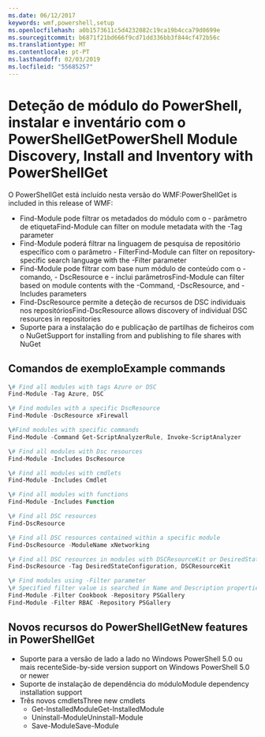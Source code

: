 ```yaml
---
ms.date: 06/12/2017
keywords: wmf,powershell,setup
ms.openlocfilehash: a0b1573611c5d4232082c19ca19b4cca79d0699e
ms.sourcegitcommit: b6871f21bd666f9cd71dd336bb3f844cf472b56c
ms.translationtype: MT
ms.contentlocale: pt-PT
ms.lasthandoff: 02/03/2019
ms.locfileid: "55685257"
---
```

# <a name="powershell-module-discovery-install-and-inventory-with-powershellget"></a><span data-ttu-id="a9229-102">Deteção de módulo do PowerShell, instalar e inventário com o PowerShellGet</span><span class="sxs-lookup"><span data-stu-id="a9229-102">PowerShell Module Discovery, Install and Inventory with PowerShellGet</span></span>

<span data-ttu-id="a9229-103">O PowerShellGet está incluído nesta versão do WMF:</span><span class="sxs-lookup"><span data-stu-id="a9229-103">PowerShellGet is included in this release of WMF:</span></span>
-   <span data-ttu-id="a9229-104">Find-Module pode filtrar os metadados do módulo com o - parâmetro de etiqueta</span><span class="sxs-lookup"><span data-stu-id="a9229-104">Find-Module can filter on module metadata with the -Tag parameter</span></span>
-   <span data-ttu-id="a9229-105">Find-Module poderá filtrar na linguagem de pesquisa de repositório específico com o parâmetro - Filter</span><span class="sxs-lookup"><span data-stu-id="a9229-105">Find-Module can filter on repository-specific search language with the -Filter parameter</span></span>
-   <span data-ttu-id="a9229-106">Find-Module pode filtrar com base num módulo de conteúdo com o - comando, - DscResource e - inclui parâmetros</span><span class="sxs-lookup"><span data-stu-id="a9229-106">Find-Module can filter based on module contents with the -Command, -DscResource, and -Includes parameters</span></span>
-   <span data-ttu-id="a9229-107">Find-DscResource permite a deteção de recursos de DSC individuais nos repositórios</span><span class="sxs-lookup"><span data-stu-id="a9229-107">Find-DscResource allows discovery of individual DSC resources in repositories</span></span>
-   <span data-ttu-id="a9229-108">Suporte para a instalação do e publicação de partilhas de ficheiros com o NuGet</span><span class="sxs-lookup"><span data-stu-id="a9229-108">Support for installing from and publishing to file shares with NuGet</span></span>

## <a name="example-commands"></a><span data-ttu-id="a9229-109">Comandos de exemplo</span><span class="sxs-lookup"><span data-stu-id="a9229-109">Example commands</span></span>
```powershell
\# Find all modules with tags Azure or DSC
Find-Module -Tag Azure, DSC

\# Find modules with a specific DscResource
Find-Module -DscResource xFirewall

\#Find modules with specific commands
Find-Module -Command Get-ScriptAnalyzerRule, Invoke-ScriptAnalyzer

\# Find all modules with Dsc resources
Find-Module -Includes DscResource

\# Find all modules with cmdlets
Find-Module -Includes Cmdlet

\# Find all modules with functions
Find-Module -Includes Function

\# Find all DSC resources
Find-DscResource

\# Find all DSC resources contained within a specific module
Find-DscResource -ModuleName xNetworking

\# Find all DSC resources in modules with DSCResourceKit or DesiredStateConfiguration
Find-DscResource -Tag DesiredStateConfiguration, DSCResourceKit

\# Find modules using -Filter parameter
\# Specified filter value is searched in Name and Description properties
Find-Module -Filter Cookbook -Repository PSGallery
Find-Module -Filter RBAC -Repository PSGallery
```

## <a name="new-features-in-powershellget"></a><span data-ttu-id="a9229-110">Novos recursos do PowerShellGet</span><span class="sxs-lookup"><span data-stu-id="a9229-110">New features in PowerShellGet</span></span>
-   <span data-ttu-id="a9229-111">Suporte para a versão de lado a lado no Windows PowerShell 5.0 ou mais recente</span><span class="sxs-lookup"><span data-stu-id="a9229-111">Side-by-side version support on Windows PowerShell 5.0 or newer</span></span>
-   <span data-ttu-id="a9229-112">Suporte de instalação de dependência do módulo</span><span class="sxs-lookup"><span data-stu-id="a9229-112">Module dependency installation support</span></span>
-   <span data-ttu-id="a9229-113">Três novos cmdlets</span><span class="sxs-lookup"><span data-stu-id="a9229-113">Three new cmdlets</span></span>
    -   <span data-ttu-id="a9229-114">Get-InstalledModule</span><span class="sxs-lookup"><span data-stu-id="a9229-114">Get-InstalledModule</span></span>
    -   <span data-ttu-id="a9229-115">Uninstall-Module</span><span class="sxs-lookup"><span data-stu-id="a9229-115">Uninstall-Module</span></span>
    -   <span data-ttu-id="a9229-116">Save-Module</span><span class="sxs-lookup"><span data-stu-id="a9229-116">Save-Module</span></span>

